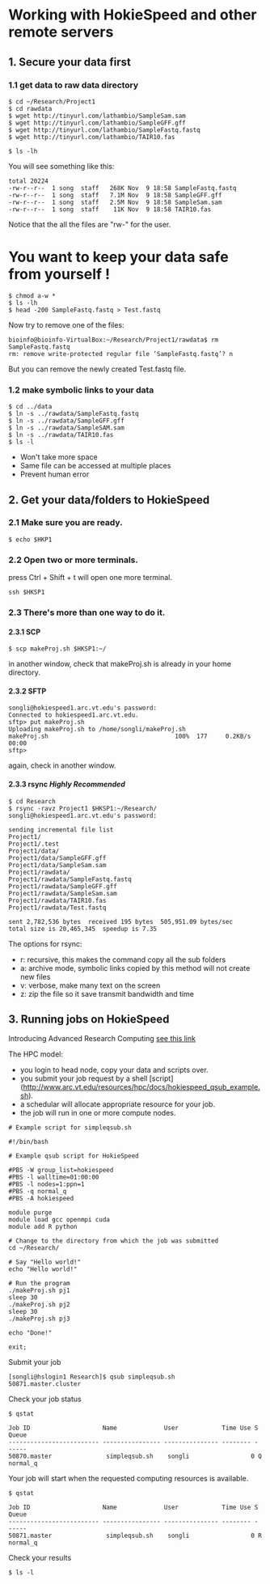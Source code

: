 # Working with HokieSpeed and other remote servers

## 1. Secure your data first

### 1.1 get data to raw data directory
```
$ cd ~/Research/Project1
$ cd rawdata
$ wget http://tinyurl.com/lathambio/SampleSam.sam
$ wget http://tinyurl.com/lathambio/SampleGFF.gff
$ wget http://tinyurl.com/lathambio/SampleFastq.fastq
$ wget http://tinyurl.com/lathambio/TAIR10.fas

$ ls -lh
```

You will see something like this:

```
total 20224
-rw-r--r--  1 song  staff   268K Nov  9 18:58 SampleFastq.fastq
-rw-r--r--  1 song  staff   7.1M Nov  9 18:58 SampleGFF.gff
-rw-r--r--  1 song  staff   2.5M Nov  9 18:58 SampleSam.sam
-rw-r--r--  1 song  staff    11K Nov  9 18:58 TAIR10.fas

```
Notice that the all the files are "rw-" for the user. 
# **You want to keep your data safe from yourself !**

```
$ chmod a-w *
$ ls -lh
$ head -200 SampleFastq.fastq > Test.fastq
```

Now try to remove one of the files:
```
bioinfo@bioinfo-VirtualBox:~/Research/Project1/rawdata$ rm SampleFastq.fastq 
rm: remove write-protected regular file ‘SampleFastq.fastq’? n
```

But you can remove the newly created Test.fastq file.

### 1.2 make symbolic links to your data

```
$ cd ../data
$ ln -s ../rawdata/SampleFastq.fastq
$ ln -s ../rawdata/SampleGFF.gff
$ ln -s ../rawdata/SampleSAM.sam
$ ln -s ../rawdata/TAIR10.fas
$ ls -l
```
* Won't take more space
* Same file can be accessed at multiple places
* Prevent human error

## 2. Get your data/folders to HokieSpeed

### 2.1 Make sure you are ready.
```
$ echo $HKP1
```

### 2.2 Open two or more terminals. 
press Ctrl + Shift + t will open one more terminal. 
```
ssh $HKSP1
```

### 2.3 There's more than one way to do it.

#### 2.3.1 SCP
```
$ scp makeProj.sh $HKSP1:~/
```
in another window, check that makeProj.sh is already in your home directory.

#### 2.3.2 SFTP
```
songli@hokiespeed1.arc.vt.edu's password: 
Connected to hokiespeed1.arc.vt.edu.
sftp> put makeProj.sh 
Uploading makeProj.sh to /home/songli/makeProj.sh
makeProj.sh                                   100%  177     0.2KB/s   00:00    
sftp> 
```
again, check in another window.

#### 2.3.3 rsync _**Highly Recommended**_
```
$ cd Research
$ rsync -ravz Project1 $HKSP1:~/Research/
songli@hokiespeed1.arc.vt.edu's password: 

sending incremental file list
Project1/
Project1/.test
Project1/data/
Project1/data/SampleGFF.gff
Project1/data/SampleSam.sam
Project1/rawdata/
Project1/rawdata/SampleFastq.fastq
Project1/rawdata/SampleGFF.gff
Project1/rawdata/SampleSam.sam
Project1/rawdata/TAIR10.fas
Project1/rawdata/Test.fastq

sent 2,782,536 bytes  received 195 bytes  505,951.09 bytes/sec
total size is 20,465,345  speedup is 7.35
```
The options for rsync:
* r: recursive, this makes the command copy all the sub folders
* a: archive mode, symbolic links copied by this method will not create new files
* v: verbose, make many text on the screen
* z: zip the file so it save transmit bandwidth and time


## 3. Running jobs on HokieSpeed

Introducing Advanced Research Computing [see this link](http://www.arc.vt.edu/)

The HPC model: 
* you login to head node, copy your data and scripts over.
* you submit your job request by a shell [script] (http://www.arc.vt.edu/resources/hpc/docs/hokiespeed_qsub_example.sh).
* a schedular will allocate appropriate resource for your job.
* the job will run in one or more compute nodes.

```
# Example script for simpleqsub.sh

#!/bin/bash

# Example qsub script for HokieSpeed

#PBS -W group_list=hokiespeed
#PBS -l walltime=01:00:00
#PBS -l nodes=1:ppn=1
#PBS -q normal_q
#PBS -A hokiespeed

module purge
module load gcc openmpi cuda
module add R python

# Change to the directory from which the job was submitted
cd ~/Research/

# Say "Hello world!"
echo "Hello world!"

# Run the program
./makeProj.sh pj1
sleep 30
./makeProj.sh pj2
sleep 30
./makeProj.sh pj3

echo "Done!"

exit;
```

Submit your job

```
[songli@hslogin1 Research]$ qsub simpleqsub.sh
50871.master.cluster
```

Check your job status

```
$ qstat

Job ID                    Name             User            Time Use S Queue
------------------------- ---------------- --------------- -------- - -----
50870.master               simpleqsub.sh    songli                 0 Q normal_q

```

Your job will start when the requested computing resources is available.

```
$ qstat

Job ID                    Name             User            Time Use S Queue
------------------------- ---------------- --------------- -------- - -----
50871.master               simpleqsub.sh    songli                 0 R normal_q
```

Check your results
```
$ ls -l
```

